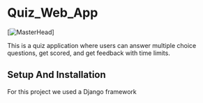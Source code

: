 # Quiz_Web_App
[![MasterHead](file:///C:/Users/Mangaliso%20Master/Downloads/giphy.webp)]

This is a quiz application where users can answer multiple choice questions, get scored, and get feedback with time limits.

## Setup And Installation

 For this project we used a Django framework
 
